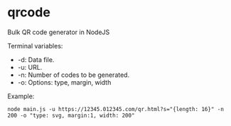 # qrcode

Bulk QR code generator in NodeJS

Terminal variables:

-   -d: Data file.
-   -u: URL.
-   -n: Number of codes to be generated.
-   -o: Options: type, margin, width

Example:

```
node main.js -u https://12345.012345.com/qr.html?s="{length: 16}" -n 200 -o "type: svg, margin:1, width: 200"
```
